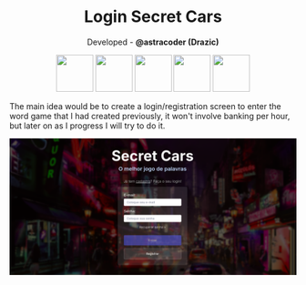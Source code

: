 <h1 align="center">Login Secret Cars</h1>
<p align="center">Developed - <b>@astracoder (Drazic)</b></p>

<p align="center">
  <img width="65" height="65" src="https://cdn.jsdelivr.net/gh/devicons/devicon/icons/html5/html5-original.svg" /> 
  <img width="65" height="65" src="https://cdn.jsdelivr.net/gh/devicons/devicon/icons/css3/css3-original.svg" />     
  <img width="65" height="65" src="https://cdn.jsdelivr.net/gh/devicons/devicon/icons/javascript/javascript-original.svg" />
  <img width="65" height="65" src="https://cdn.jsdelivr.net/gh/devicons/devicon/icons/react/react-original.svg" />
  <img width="65" height="65" src="https://cdn.jsdelivr.net/gh/devicons/devicon@latest/icons/tailwindcss/tailwindcss-original.svg" />        
</p>

<p>
  The main idea would be to create a login/registration screen to enter the word game that I had created previously, it won't involve banking per hour, but later on as I progress I will try to do it.
</p>

<img src="/wallpaper.png">
